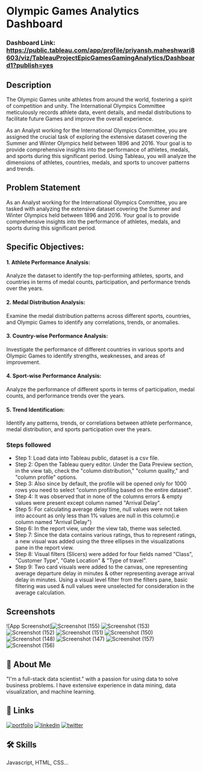 # Olympic Games Analytics Dashboard 

### Dashboard Link: https://public.tableau.com/app/profile/priyansh.maheshwari8603/viz/TableauProjectEpicGamesGamingAnalytics/Dashboard1?publish=yes

## Description
The Olympic Games unite athletes from around the world, fostering a spirit of competition and unity. The International Olympics Committee meticulously records athlete data, event details, and medal distributions to facilitate future Games and improve the overall experience.

As an Analyst working for the International Olympics Committee, you are assigned the crucial task of exploring the extensive dataset covering the Summer and Winter Olympics held between 1896 and 2016. Your goal is to provide comprehensive insights into the performance of athletes, medals, and sports during this significant period. Using Tableau, you will analyze the dimensions of athletes, countries, medals, and sports to uncover patterns and trends.


## Problem Statement

As an Analyst working for the International Olympics Committee, you are tasked with analyzing the extensive dataset covering the Summer and Winter Olympics held between 1896 and 2016. Your goal is to provide comprehensive insights into the performance of athletes, medals, and sports during this significant period.

## Specific Objectives:

#### 1.  Athlete Performance Analysis:
 Analyze the dataset to identify the top-performing athletes, sports, and countries in terms of medal counts, participation, and performance trends over the years.

#### 2.  Medal Distribution Analysis:
Examine the medal distribution patterns across different sports, countries, and Olympic Games to identify any correlations, trends, or anomalies.

 #### 3. Country-wise Performance Analysis: 
 Investigate the performance of different countries in various sports and Olympic Games to identify strengths, weaknesses, and areas of improvement.
#### 4. Sport-wise Performance Analysis:
Analyze the performance of different sports in terms of participation, medal counts, and performance trends over the years.
#### 5. Trend Identification: 
Identify any patterns, trends, or correlations between athlete performance, medal distribution, and sports participation over the years.



### Steps followed 

- Step 1: Load data into Tableau public, dataset is a csv file.
- Step 2: Open the Tableau query editor. Under the Data Preview section, in the view tab, check the "column distribution," "column quality," and "column profile" options.
- Step 3: Also since by default, the profile will be opened only for 1000 rows you need to select "column profiling based on the entire dataset".
- Step 4: It was observed that in none of the columns errors & empty values were present except column named "Arrival Delay".
- Step 5: For calculating average delay time, null values were not taken into account as only less than 1% values are null in this column(i.e column named "Arrival Delay") 
- Step 6: In the report view, under the view tab, theme was selected.
- Step 7: Since the data contains various ratings, thus to represent ratings, a new visual was added using the three ellipses in the visualizations pane in the report view. 
- Step 8: Visual filters (Slicers) were added for four fields named "Class", "Customer Type", "Gate Location" & "Type of travel".
- Step 9: Two card visuals were added to the canvas, one representing average departure delay in minutes & other representing average arrival delay in minutes.
           Using a visual level filter from the filters pane, basic filtering was used & null values were unselected for consideration in the average calculation.
           

## Screenshots

![App Screenshot]![Screenshot (155)](https://github.com/user-attachments/assets/99de4b6b-e337-4eba-b782-c18147ca417c)
![Screenshot (153)](https://github.com/user-attachments/assets/e9994681-239f-4e09-ba35-9ccbb1065627)
![Screenshot (152)](https://github.com/user-attachments/assets/5b7d4ba3-21e3-4a73-ab9a-dfabe4c40886)
![Screenshot (151)](https://github.com/user-attachments/assets/838534ec-7d37-4099-8627-7a2d5fcf5e27)
![Screenshot (150)](https://github.com/user-attachments/assets/dc93488e-4938-4f6a-9d93-4a66cb08bdc5)
![Screenshot (148)](https://github.com/user-attachments/assets/05a12b73-d7ff-408f-8027-5408cd6e52e3)
![Screenshot (147)](https://github.com/user-attachments/assets/b4a5372a-6408-4d6b-9279-e593d6a32208)
![Screenshot (157)](https://github.com/user-attachments/assets/35813cb0-72f6-40fc-a4ef-7eb4b9a103d3)
![Screenshot (156)](https://github.com/user-attachments/assets/5bcc0751-7da0-41c4-b0ce-a09f38634592)



## 🚀 About Me
"I'm a full-stack data scientist." with a passion for using data to solve business problems. I have extensive experience in data mining, data visualization, and machine learning.


## 🔗 Links
[![portfolio](https://img.shields.io/badge/my_portfolio-000?style=for-the-badge&logo=ko-fi&logoColor=white)](https://katherineoelsner.com/)
[![linkedin](https://img.shields.io/badge/linkedin-0A66C2?style=for-the-badge&logo=linkedin&logoColor=white)](https://www.linkedin.com/)
[![twitter](https://img.shields.io/badge/twitter-1DA1F2?style=for-the-badge&logo=twitter&logoColor=white)](https://twitter.com/)


## 🛠 Skills
Javascript, HTML, CSS...
